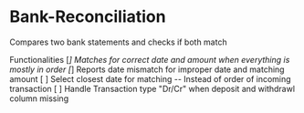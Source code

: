 # Bank-Reconciliation
Compares two bank statements and checks if both match

Functionalities
[*] Matches for correct date and amount when everything is mostly in order
[*] Reports date mismatch for improper date and matching amount
[ ] Select closest date for matching -- Instead of order of incoming transaction
[ ] Handle Transaction type "Dr/Cr" when deposit and withdrawl column missing
